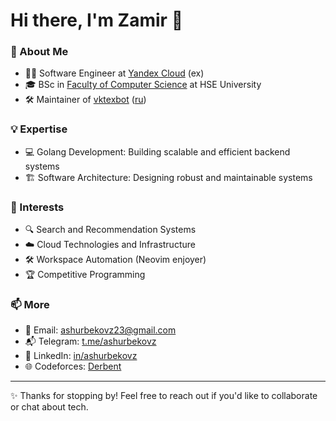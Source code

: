# Hi there, I'm Zamir 👋  

### 🚀 About Me  
- 🧑‍💻 Software Engineer at [Yandex Cloud](https://yandex.cloud/en) (ex)  
- 🎓 BSc in [Faculty of Computer Science](https://cs.hse.ru/) at HSE University  
- 🛠️ Maintainer of [vktexbot](https://github.com/ashurbekovz/vktexbot) ([ru](https://vk.com/vktexbot))  

### 💡 Expertise  
- 💻 Golang Development: Building scalable and efficient backend systems  
- 🏗️ Software Architecture: Designing robust and maintainable systems  

### 🌟 Interests  
- 🔍 Search and Recommendation Systems  
- ☁️ Cloud Technologies and Infrastructure  
- 🛠️ Workspace Automation (Neovim enjoyer)  
- 🏆 Competitive Programming  

### 📫 More  
- 📧 Email: ashurbekovz23@gmail.com
- 📬 Telegram: [t.me/ashurbekovz](https://t.me/ashurbekovz)  
- 🔗 LinkedIn: [in/ashurbekovz](https://www.linkedin.com/in/ashurbekovz)  
- 🌐 Codeforces: [Derbent](https://codeforces.com/profile/Derbent)  

---

✨ Thanks for stopping by! Feel free to reach out if you'd like to collaborate or chat about tech.
